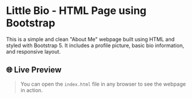 # Little Bio - HTML Page using Bootstrap

This is a simple and clean "About Me" webpage built using HTML and styled with Bootstrap 5. It includes a profile picture, basic bio information, and responsive layout.

## 🌐 Live Preview

> You can open the `index.html` file in any browser to see the webpage in action.
